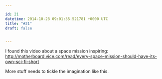 ```yaml
---

id: 21
datetime: 2014-10-28 09:01:35.521781 +0000 UTC
title: "#21"
draft: false


---
```


I found this video about a space mission inspiring: http://motherboard.vice.com/read/every-space-mission-should-have-its-own-sci-fi-short

More stuff needs to tickle the imagination like this.
